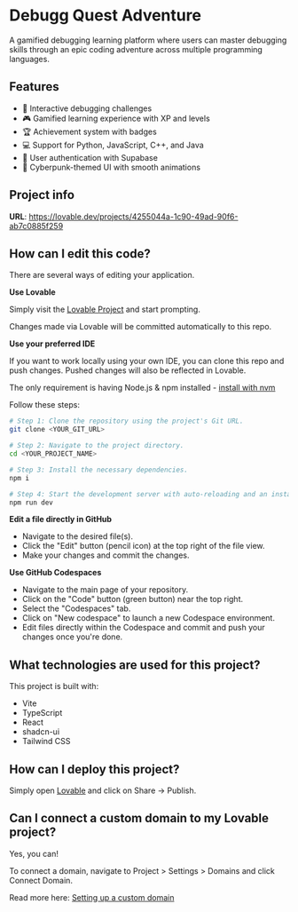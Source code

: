 # Debugg Quest Adventure

A gamified debugging learning platform where users can master debugging skills through an epic coding adventure across multiple programming languages.

## Features

- 🐛 Interactive debugging challenges
- 🎮 Gamified learning experience with XP and levels
- 🏆 Achievement system with badges
- 💻 Support for Python, JavaScript, C++, and Java
- 🔐 User authentication with Supabase
- 🎨 Cyberpunk-themed UI with smooth animations

## Project info

**URL**: https://lovable.dev/projects/4255044a-1c90-49ad-90f6-ab7c0885f259

## How can I edit this code?

There are several ways of editing your application.

**Use Lovable**

Simply visit the [Lovable Project](https://lovable.dev/projects/4255044a-1c90-49ad-90f6-ab7c0885f259) and start prompting.

Changes made via Lovable will be committed automatically to this repo.

**Use your preferred IDE**

If you want to work locally using your own IDE, you can clone this repo and push changes. Pushed changes will also be reflected in Lovable.

The only requirement is having Node.js & npm installed - [install with nvm](https://github.com/nvm-sh/nvm#installing-and-updating)

Follow these steps:

```sh
# Step 1: Clone the repository using the project's Git URL.
git clone <YOUR_GIT_URL>

# Step 2: Navigate to the project directory.
cd <YOUR_PROJECT_NAME>

# Step 3: Install the necessary dependencies.
npm i

# Step 4: Start the development server with auto-reloading and an instant preview.
npm run dev
```

**Edit a file directly in GitHub**

- Navigate to the desired file(s).
- Click the "Edit" button (pencil icon) at the top right of the file view.
- Make your changes and commit the changes.

**Use GitHub Codespaces**

- Navigate to the main page of your repository.
- Click on the "Code" button (green button) near the top right.
- Select the "Codespaces" tab.
- Click on "New codespace" to launch a new Codespace environment.
- Edit files directly within the Codespace and commit and push your changes once you're done.

## What technologies are used for this project?

This project is built with:

- Vite
- TypeScript
- React
- shadcn-ui
- Tailwind CSS

## How can I deploy this project?

Simply open [Lovable](https://lovable.dev/projects/4255044a-1c90-49ad-90f6-ab7c0885f259) and click on Share -> Publish.

## Can I connect a custom domain to my Lovable project?

Yes, you can!

To connect a domain, navigate to Project > Settings > Domains and click Connect Domain.

Read more here: [Setting up a custom domain](https://docs.lovable.dev/features/custom-domain#custom-domain)
